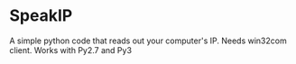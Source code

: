 # SpeakIP
A simple python code that reads out your computer's IP. Needs win32com client. Works with Py2.7 and Py3
